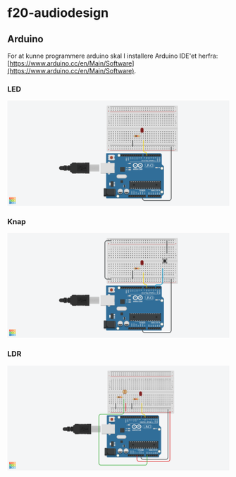 # f20-audiodesign

## Arduino

For at kunne programmere arduino skal I installere Arduino IDE'et herfra: [https://www.arduino.cc/en/Main/Software](https://www.arduino.cc/en/Main/Software).

### LED
![](medie/led.png)

###  Knap
![](medie/knap.png)

### LDR
![](medie/ldr.png)
